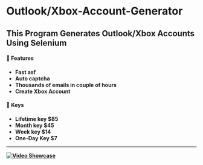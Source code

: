 # Outlook/Xbox-Account-Generator

This Program Generates Outlook/Xbox Accounts Using Selenium
---

<h4> 🔑 Features <h4> 

<!-- BLOG-POST-LIST:START -->
  - Fast asf
  - Auto captcha 
  - Thousands of emails in couple of hours 
  - Create Xbox Account
<!-- BLOG-POST-LIST:EnD -->
  
<h4> 🔑 Keys <h4>   
  
<!-- BLOG-POST-LIST:START -->
  - Lifetime key $85
  - Month key $45 
  - Week key $14
  - One-Day Key $7
<!-- BLOG-POST-LIST:EnD -->  

  
---  
  
[![Video Showcase](https://cdn.discordapp.com/attachments/899424300120027216/965476432925032478/unknown.png)](https://www.youtube.com/watch?v=7TaNnuFbask "Everything Is AWESOME")





    






